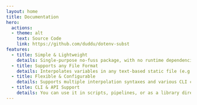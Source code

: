 ```yaml
---
layout: home
title: Documentation
hero:
  actions:
  - theme: alt
    text: Source Code
    link: https://github.com/duddu/dotenv-subst
features:
  - title: Simple & Lightweight
    details: Single-purpose no-fuss package, with no runtime dependencies besides Dotenvx.
  - title: Supports any File Format
    details: Interpolates variables in any text-based static file (e.g. Markdown, JSON, YAML, etc.).
  - title: Flexible & Configurable
    details: Supports multiple interpolation syntaxes and various CLI configuration options.
  - title: CLI & API Support
    details: You can use it in scripts, pipelines, or as a library directly from your code.
---
```

